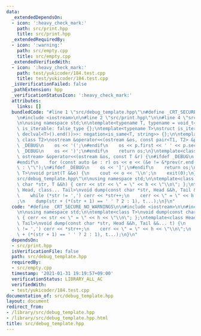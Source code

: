```yaml
---
data:
  _extendedDependsOn:
  - icon: ':heavy_check_mark:'
    path: src/print.hpp
    title: src/print.hpp
  _extendedRequiredBy:
  - icon: ':warning:'
    path: src/empty.cpp
    title: src/empty.cpp
  _extendedVerifiedWith:
  - icon: ':heavy_check_mark:'
    path: test/yukicoder/184.test.cpp
    title: test/yukicoder/184.test.cpp
  _isVerificationFailed: false
  _pathExtension: hpp
  _verificationStatusIcon: ':heavy_check_mark:'
  attributes:
    links: []
  bundledCode: "#line 1 \"src/debug_template.hpp\"\n#define _CRT_SECURE_NO_WARNINGS\n\
    \n#include <iostream>\n\n#line 2 \"src/print.hpp\"\n\n#line 4 \"src/print.hpp\"\
    \n\nusing namespace std;\n\ntemplate<typename T, typename = void_t<>>\nstruct\
    \ is_iterable: false_type {};\ntemplate<typename T>\nstruct is_iterable<T, void_t<decltype(declval<T>().begin(),\
    \ declval<T>().end())>>: negation<is_same<T, string>> {};\n\ntemplate<class T1,\
    \ class T2>\nostream &operator<<(ostream &os, const pair<T1, T2> &p) {\n#ifdef\
    \ _DEBUG\n    os << '(';\n#endif\n    os << p.first << ' ' << p.second;\n#ifdef\
    \ _DEBUG\n    os << ')';\n#endif\n    return os;\n}\ntemplate<class T>\nenable_if_t<is_iterable<T>::value,\
    \ ostream> &operator<<(ostream &os, const T &r) {\n#ifdef _DEBUG\n    os << '[';\n\
    #endif\n    for (const auto &e : r) os << e << (&e != &*prev(r.end()) ? \" \"\
    \ : \"\");\n#ifdef _DEBUG\n    os << ']';\n#endif\n    return os;\n}\n\ntemplate<class\
    \ T>\nvoid print(T &&o) {\n    cout << o << '\\n';\n    exit(0);\n}\n#line 6 \"\
    src/debug_template.hpp\"\n\nusing namespace std;\n\ntemplate<class T>\nvoid dump(const\
    \ char *str, T &&h) { cerr << str << \" = \" << h << \"\\n\"; };\ntemplate<class\
    \ Head, class... Tail>\nvoid dump(const char *str, Head &&h, Tail &&... t) {\n\
    \    while (*str != ',') cerr << *str++;\n    cerr << \" = \" << h << \"\\n\"\
    ;\n    dump(str + (*(str + 1) == ' ' ? 2 : 1), t...);\n}\n"
  code: "#define _CRT_SECURE_NO_WARNINGS\n\n#include <iostream>\n\n#include \"print.hpp\"\
    \n\nusing namespace std;\n\ntemplate<class T>\nvoid dump(const char *str, T &&h)\
    \ { cerr << str << \" = \" << h << \"\\n\"; };\ntemplate<class Head, class...\
    \ Tail>\nvoid dump(const char *str, Head &&h, Tail &&... t) {\n    while (*str\
    \ != ',') cerr << *str++;\n    cerr << \" = \" << h << \"\\n\";\n    dump(str\
    \ + (*(str + 1) == ' ' ? 2 : 1), t...);\n}\n"
  dependsOn:
  - src/print.hpp
  isVerificationFile: false
  path: src/debug_template.hpp
  requiredBy:
  - src/empty.cpp
  timestamp: '2021-01-31 19:19:57+09:00'
  verificationStatus: LIBRARY_ALL_AC
  verifiedWith:
  - test/yukicoder/184.test.cpp
documentation_of: src/debug_template.hpp
layout: document
redirect_from:
- /library/src/debug_template.hpp
- /library/src/debug_template.hpp.html
title: src/debug_template.hpp
---
```


